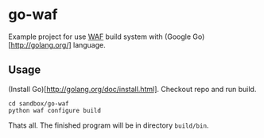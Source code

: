 # go-waf

Example project for use [WAF](http://code.google.com/p/waf/) build system with
(Google Go)[http://golang.org/] language.

## Usage

(Install Go)[http://golang.org/doc/install.html]. Checkout repo and run build.

    cd sandbox/go-waf
    python waf configure build
    
Thats all. The finished program will be in directory `build/bin`. 